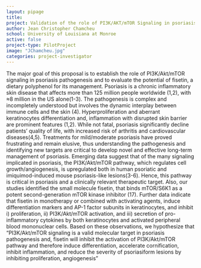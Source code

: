 ```yaml
---
layout: pipage
title:
project: Validation of the role of PI3K/AKT/mTOR Signaling in psoriasis and its targeting by fisetin
author: Jean Christopher Chamcheu
school: University of Louisiana at Monroe
active: false
project-type: PilotProject
image: "JChamcheu.jpg"
categories: project-investigator
---
```


<p>The major goal of this proposal is to establish the role of PI3K/Akt/mTOR signaling in psoriasis pathogenesis and to evaluate the potential of fisetin, a dietary polyphenol for its management. Psoriasis is a chronic inflammatory skin disease that affects more than 125 million people worldwide (1,2), with ≈8 million in the US alone(1-3). The pathogenesis is complex and incompletely understood but involves the dynamic interplay between immune cells and the skin (4). Hyperproliferation and aberrant keratinocytes differentiation and, inflammation with disrupted skin barrier are prominent features (1,2). While not fatal, psoriasis significantly decline patients’ quality of life, with increased risk of arthritis and cardiovascular diseases(4,5). Treatments for mild/moderate psoriasis have proved frustrating and remain elusive, thus understanding the pathogenesis and identifying new targets are critical to develop novel and effective long-term management of psoriasis. Emerging data suggest that of the many signaling implicated in psoriasis, the PI3K/Akt/mTOR pathway, which regulates cell growth/angiogenesis, is upregulated both in human psoriatic and imiquimod-induced mouse psoriasis-like lesions(3-6). Hence, this pathway is critical in psoriasis and a clinically relevant therapeutic target. Also, our studies identified the small molecule fisetin, that binds mTOR/S6K1 as a potent second-generation mTOR kinase inhibitor (17). Further data indicate that fisetin in monotherapy or combined with activating agents, induce differentiation markers and AP-1 factor subunits in keratinocytes, and inhibit i) proliferation, ii) PI3K/Akt/mTOR activation, and iii) secretion of pro-inflammatory cytokines by both keratinocytes and activated peripheral blood mononuclear cells. Based on these observations, we hypothesize that “PI3K/Akt/mTOR signaling is a valid molecular target in psoriasis pathogenesis and, fisetin will inhibit the activation of PI3K/Akt/mTOR pathway and therefore induce differentiation, accelerate cornification, inhibit inflammation, and reduce the severity of psoriasiform lesions by inhibiting proliferation, angiogenesis”</p>
